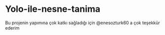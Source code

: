 # Yolo-ile-nesne-tanima
Bu projenin yapımına çok katkı sağladığı için @enesozturk60 a çok teşekkür ederim
